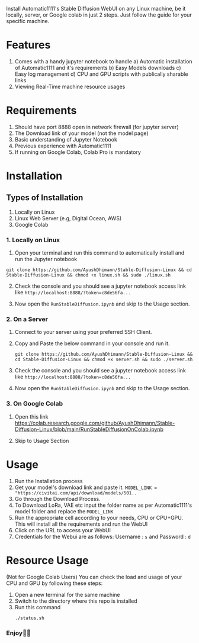 Install Automatic1111's Stable Diffusion WebUI on any Linux machine, be it locally, server, or Google colab in just 2 steps. 
Just follow the guide for your specific machine.

# Features
1. Comes with a handy jupyter notebook to handle
   a) Automatic installation of Automatic1111 and it's requirements
   b) Easy Models downloads
   c) Easy log management
   d) CPU and GPU scripts with publically sharable links
2. Viewing Real-Time machine resource usages

# Requirements

1. Should have port 8888 open in network firewall (for jupyter server)
2. The Download link of your model (not the model page)
3. Basic understanding of Jupyter Notebook
4. Previous experience with Automatic1111
5. If running on Google Colab, Colab Pro is mandatory

# Installation

## Types of Installation
1. Locally on Linux
2. Linux Web Server (e.g, Digital Ocean, AWS)
3. Google Colab

### 1. Locally on Linux

1. Open your terminal and run this command to automatically install and run the Jupyter notebook
```
git clone https://github.com/AyushDhimann/Stable-Diffusion-Linux && cd Stable-Diffusion-Linux && chmod +x linux.sh && sudo ./linux.sh
```

2. Check the console and you should see a jupyter notebook access link like ``http://localhost:8888/?token=c8de56fa... ``

3. Now open the ``RunStableDiffusion.ipynb`` and skip to the Usage section.

### 2. On a Server 

1. Connect to your server using your preferred SSH Client.

2. Copy and Paste the below command in your console and run it.
    ```
   git clone https://github.com/AyushDhimann/Stable-Diffusion-Linux && cd Stable-Diffusion-Linux && chmod +x server.sh && sudo ./server.sh
    ```
2. Check the console and you should see a jupyter notebook access link like ``http://localhost:8888/?token=c8de56fa... ``

3. Now open the ``RunStableDiffusion.ipynb`` and skip to the Usage section.

### 3. On Google Colab

1. Open this link https://colab.research.google.com/github/AyushDhimann/Stable-Diffusion-Linux/blob/main/RunStableDiffusionOnColab.ipynb
   
2. Skip to Usage Section


 # Usage

 1. Run the Installation process
 2. Get your model's download link and paste it.
    `` MODEL_LINK = "https://civitai.com/api/download/models/501.. ``
 3. Go through the Download Process.
 4. To Download LoRa, VAE etc input the folder name as per Automatic1111's model folder and replace the ``MODEL_LINK ``
 5. Run the appropriate cell according to your needs, CPU or CPU+GPU. This will install all the requirements and run the WebUI
 6. Click on the URL to access your WebUI
 7. Credentials for the Webui are as follows: Username : ```s``` and Password : ```d```

# Resource Usage 

(Not for Google Colab Users)
You can check the load and usage of your CPU and GPU by following these steps:

1. Open a new terminal for the same machine
2. Switch to the directory where this repo is installed
3. Run this command
   ```
   ./status.sh
   ```

### Enjoy🤖🥳
